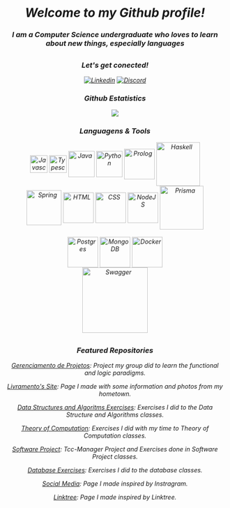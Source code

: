 <div>
    <em align="center"/>
<div/>
    
# Welcome to my Github profile!

### I am a Computer Science undergraduate who loves to learn about new things, especially languages
##

### Let's get conected!

[![Linkedin](https://img.shields.io/badge/LinkedIn-0077B5?style=for-the-badge&logo=linkedin&logoColor=white)](https://www.linkedin.com/in/vit%C3%B3ria-maria-do-nascimento-258899255?lipi=urn%3Ali%3Apage%3Ad_flagship3_profile_view_base_contact_details%3BpJ7mDSN9QuWfDyX4nccHTg%3D%3D)
[![Discord](https://img.shields.io/badge/Discord-7289DA?style=for-the-badge&logo=discord&logoColor=white)](https://discord.com/channels/VitóriaMaria#7307) 


### Github Estatistics
<div>
    <img align="center" heigh="180cm" src="https://github-readme-stats.vercel.app/api?username=Vitoria-Maria0912&shows_Github_logo_instead_ranklevel=true&theme=tokyonight"/>
</div>

### Languagens & Tools 

<div>
    <img align="center" alt="Javascript" height="40" widht="20" src="https://cdn.jsdelivr.net/gh/devicons/devicon@latest/icons/javascript/javascript-original.svg" />
    <img align="center" alt="Typescript" height="40" widht="20" src="https://cdn.jsdelivr.net/gh/devicons/devicon@latest/icons/typescript/typescript-original.svg" />
    <img align="center" alt="Java" height="60" widht="70" src="https://cdn.jsdelivr.net/gh/devicons/devicon/icons/java/java-original-wordmark.svg"/>
    <img align="center" alt="Python" height="60" widht="40" src="https://cdn.jsdelivr.net/gh/devicons/devicon/icons/python/python-original-wordmark.svg"/>
    <img align="center" alt="Prolog" height="70" widht="40" src="https://cdn.jsdelivr.net/gh/devicons/devicon@latest/icons/prolog/prolog-original-wordmark.svg" />
    <img align="center" alt="Haskell" height="100" widht="130" src="https://cdn.jsdelivr.net/gh/devicons/devicon/icons/haskell/haskell-original-wordmark.svg" />
    <br>
    <img align="center" alt="Spring" height="80" widht="70" src="https://cdn.jsdelivr.net/gh/devicons/devicon@latest/icons/spring/spring-original-wordmark.svg" />
    <img align="center" alt="HTML" height="70" widht="20" src="https://cdn.jsdelivr.net/gh/devicons/devicon@latest/icons/html5/html5-original-wordmark.svg" />
    <img align="center" alt="CSS" height="70" widht="20" src="https://cdn.jsdelivr.net/gh/devicons/devicon@latest/icons/css3/css3-original-wordmark.svg" />
    <img align="center" alt="NodeJS" height="70" widht="40" src="https://cdn.jsdelivr.net/gh/devicons/devicon@latest/icons/nodejs/nodejs-original-wordmark.svg" />     
    <img align="center" alt="Prisma" height="100" widht="70" src="https://cdn.jsdelivr.net/gh/devicons/devicon@latest/icons/prisma/prisma-original-wordmark.svg" />
    <br>
    <br>
    <img align="center" alt="Postgres" height="70" widht="40" src="https://cdn.jsdelivr.net/gh/devicons/devicon/icons/postgresql/postgresql-plain-wordmark.svg" />
    <img align="center" alt="MongoDB" height="70" widht="40" <img src="https://cdn.jsdelivr.net/gh/devicons/devicon@latest/icons/mongodb/mongodb-original-wordmark.svg" />
    <img align="center" alt="Docker" height="70" widht="40" src="https://cdn.jsdelivr.net/gh/devicons/devicon@latest/icons/docker/docker-original-wordmark.svg" />
    <br>
    <img align="center" alt="Swagger" height="150" widht="100" src="https://cdn.jsdelivr.net/gh/devicons/devicon@latest/icons/swagger/swagger-original-wordmark.svg" />
<div/>

##
    
### Featured Repositories

[Gerenciamento de Projetos](https://github.com/Vitoria-Maria0912/GerenciamentoProjetos): Project my group did to learn the functional and logic paradigms.

[Livramento's Site](https://github.com/Vitoria-Maria0912/Hometown-Site): Page I made with some information and photos from my hometown. 

[Data Structures and Algoritms Exercises](https://github.com/Vitoria-Maria0912/LEDA): Exercises I did to the Data Structure and Algorithms classes.

[Theory of Computation](https://github.com/Vitoria-Maria0912/TC): Exercises I did with my time to Theory of Computation classes.

[Software Project](https://github.com/Vitoria-Maria0912/Projeto-de-Software): Tcc-Manager Project and Exercises done in Software Project classes. 

[Database Exercises](https://github.com/Vitoria-Maria0912/Banco-de-Dados): Exercises I did to the database classes.

[Social Media](https://github.com/Vitoria-Maria0912/Social-Media): Page I made inspired by Instragram.

[Linktree](https://github.com/Vitoria-Maria0912/Linktree): Page I made inspired by Linktree.




